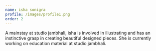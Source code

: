 ```yaml
---
name: isha sonigra
profile: /images/profile1.png
order: 2
---
```

A mainstay at studio jambhali, isha is involved in illustrating and has an instinctive grasp in creating beautiful designed pieces. She is currently working on education material at studio jambhali.